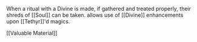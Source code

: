 When a ritual with a Divine is made, if gathered and treated properly, their shreds of [[Soul]] can be taken.  allows use of [[Divine]] enhancements upon [[Tethyr]]'d magics.

[[Valuable Material]]